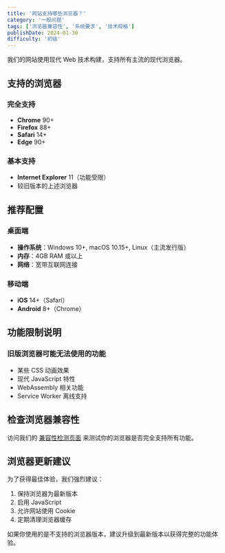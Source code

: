```yaml
---
title: '网站支持哪些浏览器？'
category: '一般问题'
tags: ['浏览器兼容性', '系统要求', '技术规格']
publishDate: 2024-01-30
difficulty: '初级'
---
```



我们的网站使用现代 Web 技术构建，支持所有主流的现代浏览器。

## 支持的浏览器

### 完全支持
- **Chrome** 90+
- **Firefox** 88+  
- **Safari** 14+
- **Edge** 90+

### 基本支持
- **Internet Explorer** 11（功能受限）
- 较旧版本的上述浏览器

## 推荐配置

### 桌面端
- **操作系统**：Windows 10+, macOS 10.15+, Linux（主流发行版）
- **内存**：4GB RAM 或以上
- **网络**：宽带互联网连接

### 移动端
- **iOS** 14+（Safari）
- **Android** 8+（Chrome）

## 功能限制说明

### 旧版浏览器可能无法使用的功能
- 某些 CSS 动画效果
- 现代 JavaScript 特性
- WebAssembly 相关功能
- Service Worker 离线支持

## 检查浏览器兼容性

访问我们的 [兼容性检测页面](/compatibility-check) 来测试你的浏览器是否完全支持所有功能。

## 浏览器更新建议

为了获得最佳体验，我们强烈建议：
1. 保持浏览器为最新版本
2. 启用 JavaScript
3. 允许网站使用 Cookie
4. 定期清理浏览器缓存

如果你使用的是不支持的浏览器版本，建议升级到最新版本以获得完整的功能体验。